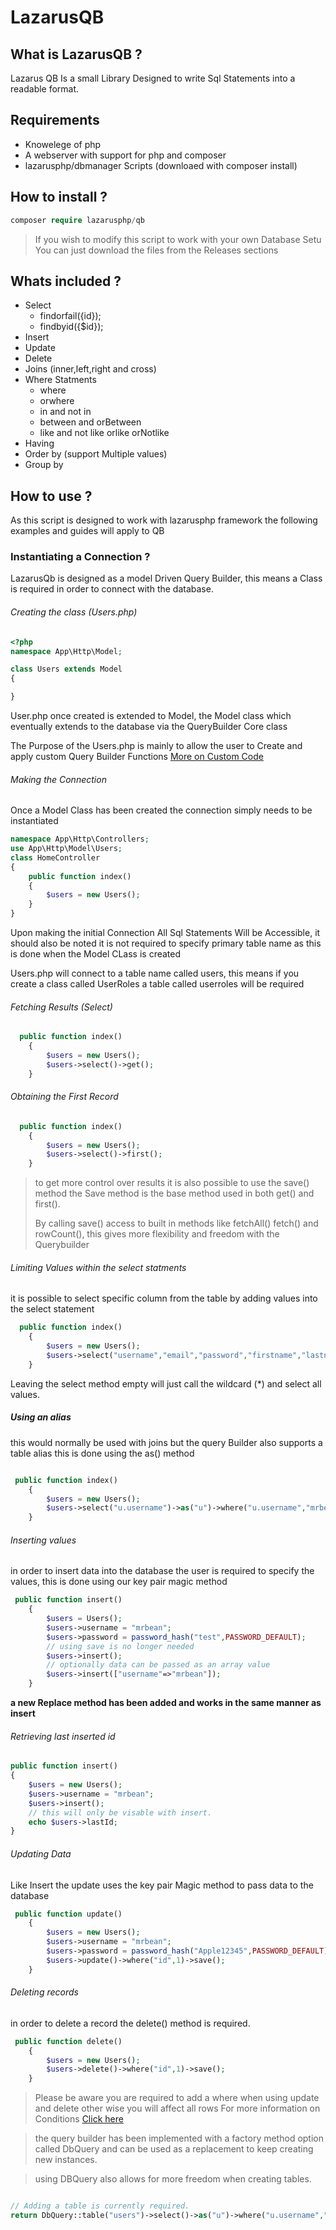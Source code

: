 # LazarusQB

## What is LazarusQB ? 
Lazarus QB Is a small Library Designed to write Sql Statements into a readable format.

## Requirements

* Knowelege of php
* A webserver with support for php and composer
* lazarusphp/dbmanager Scripts (downloaed with composer install)

## How to install ?

```php
composer require lazarusphp/qb
```
> If you wish to modify this script to work with your own Database Setu
> You can just download the files from the Releases sections
>

## Whats included ? 

* Select
  * findorfail({id});
  * findbyid({$id});
* Insert
* Update
* Delete
* Joins (inner,left,right and cross)
* Where Statments
  * where
  * orwhere
  * in and not in
  * between and orBetween
  * like and not like orlike orNotlike
* Having
* Order by (support Multiple values)
* Group by

## How to use ?
As this script is designed to work with lazarusphp framework the following examples and guides will apply to QB

### Instantiating a Connection ?
LazarusQb is designed as a model Driven Query Builder, this means a Class is required in order to connect with the database.

###### Creating the class (Users.php)
```php
<?php
namespace App\Http\Model;

class Users extends Model
{

}
```

User.php once created is extended to Model, the Model class which eventually extends to the database via the QueryBuilder Core class

The Purpose of the Users.php is mainly to allow the user to Create and apply custom Query Builder Functions [More on Custom Code](https://github.com/Lazarusphp/orm/blob/main/Custom.md)

###### Making the Connection
Once a Model Class has been created the connection simply needs to be instantiated

```php
namespace App\Http\Controllers;
use App\Http\Model\Users;
class HomeController
{
    public function index()
    {
        $users = new Users();
    }
}

```
Upon making the initial Connection All Sql Statements Will be Accessible, it should also be noted it is not required to specify primary table name as this is done when the Model CLass is created

Users.php will connect to a table name called users, this means if you create a class called UserRoles a table called userroles will be required

###### Fetching Results (Select)
```php
  public function index()
    {
        $users = new Users();
        $users->select()->get();
    }
```
###### Obtaining the First Record
```php
  public function index()
    {
        $users = new Users();
        $users->select()->first();
    }
```
> to get more control over results it is also possible to use the save() method
> the Save method is the base method used in both get() and first().
> 
> By calling save() access to built in methods like fetchAll() fetch() and rowCount(), this gives more flexibility and freedom with the Querybuilder

###### Limiting Values within the select statments
it is possible to select specific column from the table by adding values into the select statement

```php
  public function index()
    {
        $users = new Users();
        $users->select("username","email","password","firstname","lastname")->get();
    }
```
Leaving the select method empty will just call the wildcard (*) and select all values.

##### Using an alias
this would normally be used with joins but the query Builder also supports a table alias this is done using the as() method

```php

 public function index()
    {
        $users = new Users();
        $users->select("u.username")->as("u")->where("u.username","mrbean")->save();
    }
```


###### Inserting values
in order to insert data into the database the user is required to specify the values, this is done using our key pair magic method
```php
 public function insert()
    {
        $users = Users();
        $users->username = "mrbean";
        $users->password = password_hash("test",PASSWORD_DEFAULT);
        // using save is no longer needed
        $users->insert();
        // optionally data can be passed as an array value
        $users->insert(["username"=>"mrbean"]);
    }
```

**a new Replace method has been added and works in the same manner as insert**


###### Retrieving last inserted id
```php
public function insert()
{
    $users = new Users();
    $users->username = "mrbean";
    $users->insert();
    // this will only be visable with insert.
    echo $users->lastId;
}
```

###### Updating Data

Like Insert the update uses the key pair Magic method to pass data to the database
```php
 public function update()
    {
        $users = new Users();
        $users->username = "mrbean";
        $users->password = password_hash("Apple12345",PASSWORD_DEFAULT);
        $users->update()->where("id",1)->save();
    }
```

###### Deleting records
in order to delete a record the delete() method is required.
```php
 public function delete()
    {
        $users = new Users();
        $users->delete()->where("id",1)->save();
    }
```

> Please be aware you are required to add a where when using update and delete other wise you will affect all rows
For more information on Conditions [Click here](https://github.com/Lazarusphp/orm/tree/main/src/Traits/Conditions)

> the query builder has been implemented with a factory method option called DbQuery and can be used as a replacement to keep creating new instances.

> using DBQuery also allows for more freedom when creating tables.

```php

// Adding a table is currently required.
return DbQuery::table("users")->select()->as("u")->where("u.username","mrbean")->get();

```



